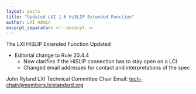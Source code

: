 ```yaml
---
layout: posts
title: "Updated LXI 1.6 HiSLIP Extended Function"
author: LXI Admin
excerpt_separator: <!--excerpt-->
---
```


The LXI HiSLIP Extended Function Updated
* Editorial change to Rule 20.4.4
	* Now clarifies if the HiSLIP connection has to stay open on a LCI
	* Changed email addresses for contact and interpretations of the spec 

<!--excerpt-->


John Ryland
LXI Technical Committee Chair
Email: tech-chair@members.lxistandard.org


